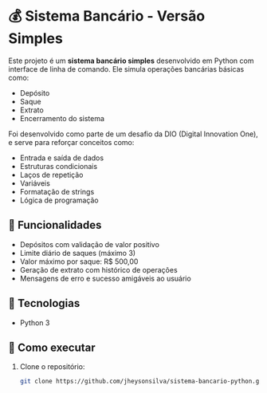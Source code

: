 # 💰 Sistema Bancário - Versão Simples

Este projeto é um **sistema bancário simples** desenvolvido em Python com interface de linha de comando. Ele simula operações bancárias básicas como:

- Depósito
- Saque
- Extrato
- Encerramento do sistema

Foi desenvolvido como parte de um desafio da DIO (Digital Innovation One), e serve para reforçar conceitos como:

- Entrada e saída de dados
- Estruturas condicionais
- Laços de repetição
- Variáveis
- Formatação de strings
- Lógica de programação

## 📌 Funcionalidades

- Depósitos com validação de valor positivo
- Limite diário de saques (máximo 3)
- Valor máximo por saque: R$ 500,00
- Geração de extrato com histórico de operações
- Mensagens de erro e sucesso amigáveis ao usuário

## 🚀 Tecnologias

- Python 3

## 🧾 Como executar

1. Clone o repositório:
   ```bash
   git clone https://github.com/jheysonsilva/sistema-bancario-python.git
